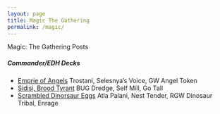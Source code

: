 ```yaml
---
layout: page
title: Magic The Gathering
permalink: /magic/
---
```


Magic: The Gathering Posts

##### Commander/EDH Decks
- [Emprie of Angels](https://tactictalisman.github.io/2020/03/12/empire-of-angels.html) Trostani, Selesnya’s Voice, GW Angel Token
- [Sidisi, Brood Tyrant](https://tactictalisman.github.io/2020/04/10/Sidisi.html) BUG Dredge, Self Mill, Go Tall
- [Scrambled Dinorsaur Eggs](https://tactictalisman.github.io/2020/04/27/Dinosaurs.html) Atla Palani, Nest Tender, RGW Dinosaur Tribal, Enrage
